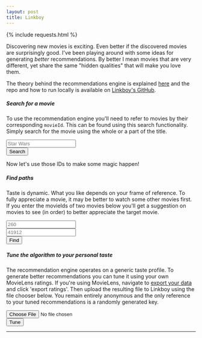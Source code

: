 ```yaml
---
layout: post
title: Linkboy
---
```


{% include requests.html %}

Discovering new movies is exciting. Even better if the discovered movies are surprisingly good. I've been playing around with some ideas for generating _better_ recommendations.
By better I mean movies that are very different, yet share the same "hidden qualities" that will make you love them.

The theory behind the recommendations engine is explained [here](https://github.com/manstegling/linkboy/blob/master/doc/DOCUMENTATION.md) and the repo and how to run
locally is available on [Linkboy's GitHub](https://github.com/manstegling/linkboy).


##### Search for a movie

To use the recommendation engine you'll need to refer to movies by their corresponding `movieId`. This can be found using this search functionality.
Simply search for the movie using the whole or a part of the title.

<div>
  <div class="row mb-3">
    <div class="col-8">
      <input type="text" class="form-control" id="query-input" placeholder="Star Wars" onkeydown="enterFindMovie(this)">
    </div>
    <div class="col-4">
	  <button type="submit" class="btn btn-primary" id="query-button" onclick="findMovie()">Search</button>
	</div>
  </div>
</div>

<div class="overflow-auto mb-3 bg-light" style="max-height: 260px; display: none;" id="searchResult">
  <div class="list-group list-group-flush bg-light" id="searchResultList"></div>
</div>

<div class="row mb-3">
  <div class="col-4">
    <button type="submit" class="btn btn-primary" style="display: none;" id="whli-button" onclick="willHeLoveIt()">Will he love it?</button>
  </div>
  <div class="col-8">
    <div id="whliResult" class="w-100 text-white" style="display: none;"></div>
  </div>
</div>

Now let's use those IDs to make some magic happen!

<!--end_intro-->

##### Find paths

Taste is dynamic. What you like depends on your frame of reference. To fully appreciate a movie, it may be better to watch some other movies first. If you enter the movieIds of two
movies below you'll get a suggestion on movies to see (in order) to better appreciate the target movie.


<div>
  <div class="row mb-3">
    <div class="col-4">
      <input type="text" class="form-control" id="movieId1" placeholder="260">
    </div>
	<div class="col-4">
      <input type="text" class="form-control" id="movieId2" placeholder="41912"><br>
	</div>
	<div class="col-4">
	  <button type="submit" class="btn btn-primary" id="path-button" onclick="postFindPath()">Find</button>
	</div>
  </div>
</div>

<div class="overflow-auto mb-3 bg-light" style="max-height: 260px; display: none;" id="pathResult">
  <ul class="list-group list-group-flush bg-light" id="pathResultList"></ul>
</div>

##### Tune the algorithm to your personal taste

The recommendation engine operates on a generic taste profile. To generate better recommendations you can tune it using your own MovieLens ratings. If you're using MovieLens,
navigate to [export your data](https://movielens.org/profile/settings/import-export) and click 'export ratings'. Then upload the resulting file to Linkboy using the file chooser below. You remain entirely
anonymous and the only reference to your tuned recommendations is a randomly generated key.

<div>
  <div class="row">
    <div class="col-8">
      <input class="form-control" type="file" id="file-select">
    </div>
    <div class="col-4">
      <button type="submit" class="btn btn-primary" id="tuneButton">Tune</button>
    </div>
  </div>
</div>


<hr class="hr" />

<div id="randomKey"></div>
